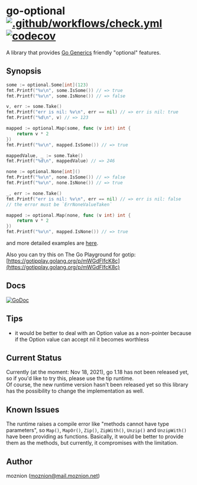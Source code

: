 # go-optional [![.github/workflows/check.yml](https://github.com/moznion/go-optional/actions/workflows/check.yml/badge.svg)](https://github.com/moznion/go-optional/actions/workflows/check.yml) [![codecov](https://codecov.io/gh/moznion/go-optional/branch/main/graph/badge.svg?token=0HCVy6COy4)](https://codecov.io/gh/moznion/go-optional)

A library that provides [Go Generics](https://go.dev/blog/generics-proposal) friendly "optional" features.

## Synopsis

```go
some := optional.Some[int](123)
fmt.Printf("%v\n", some.IsSome()) // => true
fmt.Printf("%v\n", some.IsNone()) // => false

v, err := some.Take()
fmt.Printf("err is nil: %v\n", err == nil) // => err is nil: true
fmt.Printf("%d\n", v) // => 123

mapped := optional.Map(some, func (v int) int {
    return v * 2
})
fmt.Printf("%v\n", mapped.IsSome()) // => true

mappedValue, _ := some.Take()
fmt.Printf("%d\n", mappedValue) // => 246
```

```go
none := optional.None[int]()
fmt.Printf("%v\n", none.IsSome()) // => false
fmt.Printf("%v\n", none.IsNone()) // => true

_, err := none.Take()
fmt.Printf("err is nil: %v\n", err == nil) // => err is nil: false
// the error must be `ErrNoneValueTaken`

mapped := optional.Map(none, func (v int) int {
    return v * 2
})
fmt.Printf("%v\n", mapped.IsNone()) // => true
```

and more detailed examples are [here](./examples_test.go).

Also you can try this on The Go Playground for gotip: [https://gotipplay.golang.org/p/mWGdFIfcK8c](https://gotipplay.golang.org/p/mWGdFIfcK8c)

## Docs

[![GoDoc](https://godoc.org/github.com/moznion/go-optional?status.svg)](https://godoc.org/github.com/moznion/go-optional)

## Tips

- it would be better to deal with an Option value as a non-pointer because if the Option value can accept nil it becomes worthless

## Current Status

Currently (at the moment: Nov 18, 2021), go 1.18 has not been released yet, so if you'd like to try this, please use the tip runtime.  
Of course, the new runtime version hasn't been released yet so this library has the possibility to change the implementation as well.

## Known Issues

The runtime raises a compile error like "methods cannot have type parameters", so `Map()`, `MapOr()`, `Zip()`, `ZipWith()`, `Unzip()` and `UnzipWith()` have been providing as functions. Basically, it would be better to provide them as the methods, but currently, it compromises with the limitation.

## Author

moznion (<moznion@mail.moznion.net>)

